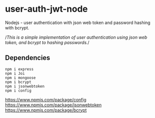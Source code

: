 # user-auth-jwt-node
Nodejs - user authentication with json web token and password hashing with bcrypt.

/*This is a simple implementation of user authentication using json web token, and bcrypt to hashing passwords.*/

## Dependencies
```
npm i express
npm i Joi
npm i mongoose
npm i bcrypt 
npm i jsonwebtoken
npm i config

```

https://www.npmjs.com/package/config
https://www.npmjs.com/package/jsonwebtoken
https://www.npmjs.com/package/bcrypt

